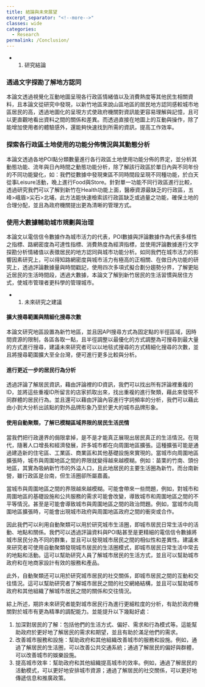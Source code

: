 ```yaml
---
title: 結論與未來展望
excerpt_separator: "<!--more-->"
classes: wide
categories:
  - Research
permalink: /Conclusion/
---
```


<style>
table, th, td {
  border: 1px solid black;
  border-collapse: collapse;
  text-align: center;
  vertical-align: middle;
  padding: 0px;
}
td > p {
  display: contents;
  vertical-align: middle;
  text-align: center;
}
tbody {
  width: 100%;
  display: table;
}
</style>
<ul><li><ol><li><a id="_Toc136900656"></a>研究結論</li></ol></li></ul><h3><a id="_Toc136900657"></a>透過文字探勘了解地方認同</h3><p>本論文透過視覺化互動地圖呈現各行政區情緒值以及消費熱度等其他民生相關資料，且本論文從研究中發現，以新竹地區來說山區地區的居民地方認同感較城市地區居民的高，透過地圖化的呈現方式使政府機關對資訊能更容易理解與記憶，且可以更直觀地看出資料之間的關係和差異。而透過直接在地圖上的互動與操作，除了能增加使用者的體驗感外，還能夠快速找到所需的資訊，提高工作效率。</p><h3><a id="_Toc136900658"></a>探索各行政區土地使用的功能分佈情況與其動態分析</h3><p>本論文透過各地POI點分類數量進行各行政區土地使用功能分佈的界定，並分析其動態功能、流年與日內時間之動態功能分析，除了解該行政區於單日內與不同年份的不同功能變化，如：我們從數據中發現東區不同時間段呈現不同種功能，於白天從事Leisure活動，晚上進行Food與Store。針對單一功能不同行政區進行比較，透過研究我們可以了解到新竹在Health功能上面，醫療資源最缺乏的行政區，五峰&gt;峨眉&gt;尖石&gt;北埔，此方法能快速檢索該行政區缺乏或過量之功能，確保土地的合理分配，並且為政府機關提出更為清晰的管理方式。</p><h3><a id="_Toc136900659"></a>使用大數據輔助城市規劃與治理</h3><p>本論文以電信信令數據作為城市活力的代表，POI數據與評論數據作為代表多樣性之指標、路網密度為可達性指標、消費熱度為經濟指標，並使用評論數據進行文字探勘分析情緒值以表徵居民的地方認同與城市功能分析。如同我們在城市活力的影響因素研究上，可以得知路網密度與城市活力有極高的正相關、在做日內功能的研究上，透過評論數據量與時間戳記，使用四次多項式擬合劃分趨勢分界，了解更貼近居民的生活時間段，透過大數據，本論文了解到新竹居民的生活習慣與居住方式，使城市管理者更科學的管理城市。</p><ul><li><ol><li><a id="_Toc127032652"></a><a id="_Toc126265048"></a><a id="_Toc126265186"></a><a id="_Toc127032653"></a><a id="_Toc136900660"></a>未來研究之建議</li></ol></li></ul><h4>擴大搜尋範圍與精細化搜尋次數</h4><p>本論文研究地區設置為新竹地區，並且因API搜尋方式為固定點的半徑區域，因時間資源的限制，各區各取一點，且半徑調整以最優化的方式調整為可搜尋到最大量的方式進行搜尋，建議未來研究者可以以地毯式搜尋的方式精細化搜尋的次數，並且將搜尋範圍擴大至全台灣，便可進行更多比較與分析。</p><h4>進行更近一步的居民行為分析</h4><p>透過評論了解居民資訊，藉由評論裡的ID資訊，我們可以找出所有評論裡重複的ID，並將這些重複ID所留言的店家抓取出來，找出重複的進行聚類，藉此來發現不同群體的居民行為。並且還可以藉由評論內容進行字詞頻率的分析，我們可以藉此由小到大分析出該點的對外品牌形象乃至於更大的城市品牌形象。</p><h4>使用自動聚類，了解已模糊區域界限的居民生活民情</h4><p>當我們把行政邊界的侷限拿掉，是不是才能真正展現出居民真正的生活情況。在現代，隨著人口增長和經濟發展，許多城市都在向周圍地區擴張。這種擴張可能是通過建造新的住宅區、工業區、商業區和其他基礎設施來實現的。當城市向周圍地區擴張時，城市與周圍地區之間的界限就變得越來越模糊。例如：苗栗的竹南、頭份地區，其實為吸納新竹市的外溢人口，且此地居民的主要生活圈為新竹。而台南新營，雖行政區是台南，但生活圈卻所屬嘉義。</p><p>當城市與周圍地區之間的界限越來越模糊。可能會帶來一些問題，例如，對城市和周圍地區的基礎設施和公共服務的需求可能會改變，導致城市和周圍地區之間的不平等情況。甚至是可能會導致城市與周圍地區之間的政治問題。例如，當城市向周圍地區擴張時，可能會出現城市政府與周圍地區政府之間的衝突或合作。</p><p>因此我們可以利用自動聚類可以用於研究城市生活圈，即城市居民日常生活中的活動、地點和關係。我們可以透過評論資料與POI點甚至是更精細的電信信令數據將城市居民分為不同的群集，並且可以發現城市居民之間的相似性和差異性。建議未來研究者可使用自動聚類發現城市居民的生活圈模式，即城市居民日常生活中常去的地點和活動。這可以幫助研究人員了解城市居民的生活方式，並且可以幫助城市政府和在地商家設計有效的服務和產品。</p><p>此外，自動聚類还可以用於研究城市居民的社交關係，即城市居民之間的互動和交往情況。這可以幫助研究者了解城市居民之間的社交網絡結構，並且可以幫助城市政府和其他組織了解城市居民之間的關係和交往情況。</p><p>綜上所述，期許未來研究者能對城市居民行為進行更細粒度的分析，有助於政府機關對於城市有更為精準的調配能力。並能提升以下幾點好處：</p><ol><li>加深對居民的了解：包括他們的生活方式、偏好、需求和行為模式等。這能幫助政府於更好地了解居民的需求和期望，並且有助於滿足他們的需求。</li><li>改善城市服務和設施：幫助政府和其他組織改善城市的服務和設施。例如，通過了解居民的生活圈，可以改善公共交通系統；通過了解居民的偏好與群體，可以改善城市的娛樂設施。</li><li>提高城市效率：幫助政府和其他組織提高城市的效率。例如，通過了解居民的活動模式，可以更好地安排城市資源；通過了解居民的社交關係，可以更好地傳遞信息和推廣政策。</li></ol>